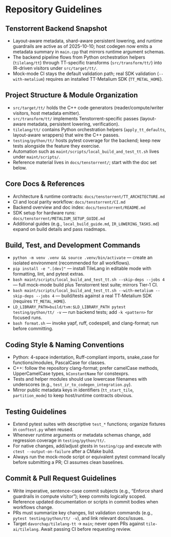 # Repository Guidelines

## Tenstorrent Backend Snapshot
- Layout-aware metadata, shard-aware persistent lowering, and runtime guardrails are active as of 2025-10-10; host codegen now emits a metadata summary in `main.cpp` that mirrors runtime argument schemas.
- The backend pipeline flows from Python orchestration helpers (`tilelang/tt`) through TT-specific transforms (`src/transform/tt/`) into IR-driven visitors under `src/target/tt/`.
- Mock-mode CI stays the default validation path; real SDK validation (`--with-metalium`) requires an installed TT-Metalium SDK (`TT_METAL_HOME`).

## Project Structure & Module Organization
- `src/target/tt/` holds the C++ code generators (reader/compute/writer visitors, host metadata emitter).
- `src/transform/tt/` implements Tenstorrent-specific passes (layout-aware metadata, persistent lowering, verification).
- `tilelang/tt/` contains Python orchestration helpers (`apply_tt_defaults`, layout-aware wrappers) that wire the C++ passes.
- `testing/python/tt/` hosts pytest coverage for the backend; keep new tests alongside the feature they exercise.
- Automation such as `maint/scripts/local_build_and_test_tt.sh` lives under `maint/scripts/`.
- Reference material lives in `docs/tenstorrent/`; start with the doc set below.

## Core Docs & References
- Architecture & runtime contracts: `docs/tenstorrent/TT_ARCHITECTURE.md`
- CI and local parity workflow: `docs/tenstorrent/CI.md`
- Backend overview and doc index: `docs/tenstorrent/README.md`
- SDK setup for hardware runs: `docs/tenstorrent/METALIUM_SETUP_GUIDE.md`
- Additional guides (e.g., `local_build_guide.md`, `IR_LOWERING_TASKS.md`) expand on build details and pass roadmaps.

## Build, Test, and Development Commands
- `python -m venv .venv && source .venv/bin/activate` — create an isolated environment (recommended for all workflows).
- `pip install -e ".[dev]"` — install TileLang in editable mode with formatting, lint, and pytest extras.
- `bash maint/scripts/local_build_and_test_tt.sh --skip-deps --jobs 4` — full mock-mode build plus Tenstorrent test suite; mirrors Tier‑1 CI.
- `bash maint/scripts/local_build_and_test_tt.sh --with-metalium --skip-deps --jobs 4` — build/tests against a real TT‑Metalium SDK (requires `TT_METAL_HOME`).
- `LD_LIBRARY_PATH=build/tvm:$LD_LIBRARY_PATH pytest testing/python/tt/ -v` — run backend tests; add `-k <pattern>` for focused runs.
- `bash format.sh` — invoke yapf, ruff, codespell, and clang-format; run before committing.

## Coding Style & Naming Conventions
- Python: 4-space indentation, Ruff-compliant imports, snake_case for functions/modules, PascalCase for classes.
- C++: follow the repository clang-format; prefer camelCase methods, UpperCamelCase types, `kConstantName` for constexprs.
- Tests and helper modules should use lowercase filenames with underscores (e.g., `test_ir_to_codegen_integration.py`).
- Mirror public metadata keys in identifiers (`tt_start_tile`, `partition_mode`) to keep host/runtime contracts obvious.

## Testing Guidelines
- Extend pytest suites with descriptive `test_*` functions; organize fixtures in `conftest.py` when reused.
- Whenever runtime arguments or metadata schemas change, add regression coverage in `testing/python/tt/`.
- For native changes, add/adjust gtests in `testing/cpp` and execute with `ctest --output-on-failure` after a CMake build.
- Always run the mock-mode script or equivalent pytest command locally before submitting a PR; CI assumes clean baselines.

## Commit & Pull Request Guidelines
- Write imperative, sentence-case commit subjects (e.g., “Enforce shard guardrails in compute visitor”); keep commits logically scoped.
- Reference updated documentation or scripts in commit bodies when workflows change.
- PRs must summarize key changes, list validation commands (e.g., `pytest testing/python/tt/ -v`), and link relevant docs/issues.
- Target `davorchap/tilelang-tt` → `main`; never open PRs against `tile-ai/tilelang`. Await passing CI before requesting review.
